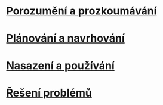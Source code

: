 # [Porozumění a prozkoumávání](/understand-explore/what-is-ata)
# [Plánování a navrhování](/plan-design/ata-capacity-planning)
# [Nasazení a používání](/deploy-use/install-ata)
# [Řešení problémů](/troubleshoot/troubleshooting-ata-using-logs)


<!--HONumber=Apr16_HO4-->


